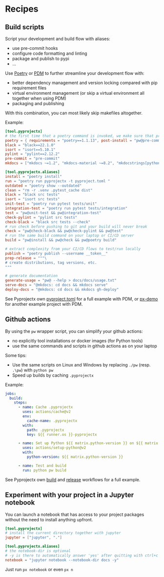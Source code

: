 # Recipes

## Build scripts
Script your development and build flow with aliases:

* use pre-commit hooks
* configure code formatting and linting
* package and publish to pypi
* ...

Use [Poetry](https://python-poetry.org/) or [PDM](https://pdm.fming.dev/) to further streamline your development flow with:

* better dependency management and version locking compared with pip requirement files
* virtual environment management (or skip a virtual environment all together when using PDM)
* packaging and publishing

With this combination, you can most likely skip makefiles altogether.

Example:
```toml
[tool.pyprojectx]
# the first time that a poetry command is invoked, we make sure that pre-commit hooks are installed, so we can't forget it
poetry = { requirements = "poetry==1.1.13", post-install = "pw@pre-commit install" }
black = "black==22.1.0"
isort = "isort==5.10.1"
pylint = "pylint==2.12.2"
pre-commit = "pre-commit"
mkdocs = ["mkdocs ~=1.2", "mkdocs-material ~=8.2", "mkdocstrings[python] ~=0.18", "markdown-include ~=0.6", ]

[tool.pyprojectx.aliases]
install = "poetry install"
run = "poetry run pyprojectx -t pyproject.toml "
outdated = "poetry show --outdated"
clean = "rm -r .venv .pytest_cache dist"
black = "black src tests"
isort = "isort src tests"
unit-test = "poetry run pytest tests/unit"
integration-test = "poetry run pytest tests/integration"
test = "pw@unit-test && pw@integration-test"
check-pylint = "pylint src tests"
check-black = "black src tests --check"
# run check before pushing to git and your build will never break
check = "pw@check-black && pw@check-pylint && pw@test"
# run the same build command on your laptop or CI/CD server
build = "pw@install && pw@check && pw@poetry build"

# extract complexity from your CI/CD flows to test/run locally
publish = "poetry publish --username __token__"
prep-release = """\
# create distributions, tag versions, etc.
"""

# generate documentation
generate-usage = "pw@ --help > docs/docs/usage.txt"
serve-docs = "@mkdocs: cd docs && mkdocs serve"
deploy-docs = "@mkdocs: cd docs && mkdocs gh-deploy"
```

See Pyprojectx own [pyproject.toml](https://github.com/pyprojectx/pyprojectx/blob/main/pyproject.toml) for a full example
with PDM, or [px-demo](https://github.com/pyprojectx/px-demo) for another example project with PDM.


## Github actions
By using the `pw` wrapper script, you can simplify your github actions:

* no explicitly tool installations or docker images (for Python tools)
* use the same commands and scripts in github actions as on your laptop

Some tips:

* Use the same scripts on Linux and Windows by replacing `./pw` (resp. `.\pw`) with `python pw`
* Speed up builds by caching `.pyprojectx`

Example:
```yaml
jobs:
  build:
    steps:
      - name: Cache .pyprojectx
        uses: actions/cache@v2
        env:
          cache-name: .pyprojectx
        with:
          path: .pyprojectx
          key: ${{ runner.os }}-pyprojectx

      - name: Set up Python ${{ matrix.python-version }} on ${{ matrix.os }}
        uses: actions/setup-python@v2
        with:
          python-version: ${{ matrix.python-version }}

      - name: Test and build
        run: python pw build
```
See Pyprojectx own [build](https://github.com/pyprojectx/pyprojectx/blob/main/.github/workflows/build.yml)
and [release](https://github.com/pyprojectx/pyprojectx/blob/main/.github/workflows/release.yml) workflows for a full example.

## Experiment with your project in a Jupyter notebook
You can launch a notebook that has access to your project packages without the need to install anything upfront.

```toml
[tool.pyprojectx]
# install the current directory together with jupyter
jupyter = ["jupyter", "."]

[tool.pyprojectx.aliases]
# the notebook-dir is optional
# -y is there to automatically answer 'yes' after quitting with ctrl+c
notebook = "jupyter notebook --notebook-dir docs -y"
```
Just run `px notebook` or even `px n`
